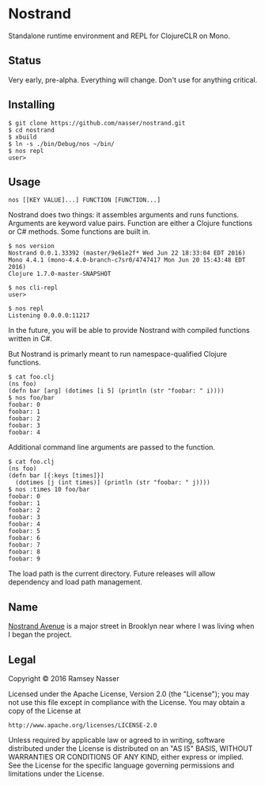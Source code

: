 # Nostrand
Standalone runtime environment and REPL for ClojureCLR on Mono.

## Status
Very early, pre-alpha. Everything will change. Don't use for anything critical.

## Installing

```
$ git clone https://github.com/nasser/nostrand.git
$ cd nostrand
$ xbuild
$ ln -s ./bin/Debug/nos ~/bin/
$ nos repl
user>
```

## Usage

```
nos [[KEY VALUE]...] FUNCTION [FUNCTION...]
```

Nostrand does two things: it assembles arguments and runs functions. Arguments are keyword value pairs. Function are either a Clojure functions or C# methods. Some functions are built in.

```
$ nos version
Nostrand 0.0.1.33392 (master/9e61e2f* Wed Jun 22 18:33:04 EDT 2016)
Mono 4.4.1 (mono-4.4.0-branch-c7sr0/4747417 Mon Jun 20 15:43:48 EDT 2016)
Clojure 1.7.0-master-SNAPSHOT

$ nos cli-repl
user> 

$ nos repl
Listening 0.0.0.0:11217
```

In the future, you will be able to provide Nostrand with compiled functions written in C#.

But Nostrand is primarly meant to run namespace-qualified Clojure functions.

```
$ cat foo.clj
(ns foo)
(defn bar [arg] (dotimes [i 5] (println (str "foobar: " i))))
$ nos foo/bar
foobar: 0
foobar: 1
foobar: 2
foobar: 3
foobar: 4
```

Additional command line arguments are passed to the function.

```
$ cat foo.clj
(ns foo)
(defn bar [{:keys [times]}]
  (dotimes [j (int times)] (println (str "foobar: " j))))
$ nos :times 10 foo/bar
foobar: 0
foobar: 1
foobar: 2
foobar: 3
foobar: 4
foobar: 5
foobar: 6
foobar: 7
foobar: 8
foobar: 9
```  

The load path is the current directory. Future releases will allow dependency and load path management.

## Name
[Nostrand Avenue](https://en.wikipedia.org/wiki/Nostrand_Avenue) is a major street in Brooklyn near where I was living when I began the project.

## Legal
Copyright © 2016 Ramsey Nasser

Licensed under the Apache License, Version 2.0 (the "License"); you may not use this file except in compliance with the License. You may obtain a copy of the License at

```
http://www.apache.org/licenses/LICENSE-2.0
```

Unless required by applicable law or agreed to in writing, software distributed under the License is distributed on an "AS IS" BASIS, WITHOUT WARRANTIES OR CONDITIONS OF ANY KIND, either express or implied. See the License for the specific language governing permissions and limitations under the License.